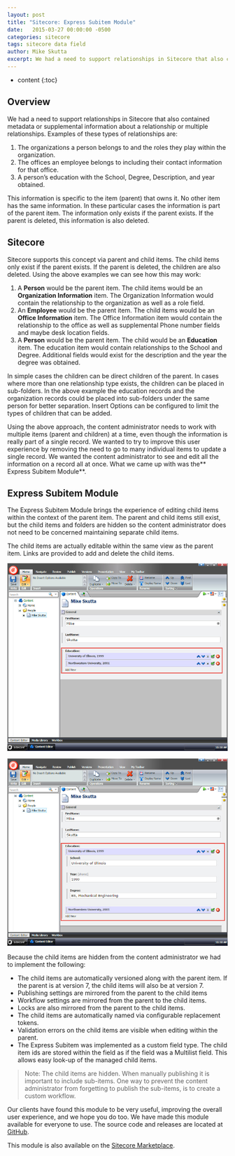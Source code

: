 ```yaml
---
layout: post
title: "Sitecore: Express Subitem Module"
date:   2015-03-27 00:00:00 -0500
categories: sitecore
tags: sitecore data field
author: Mike Skutta
excerpt: We had a need to support relationships in Sitecore that also contained metadata or supplemental information about a relationship or multiple relationships. Examples of these types of relationships are... 1. The organizations a person belongs to and the roles they play within the organization. 2. The offices an employee belongs to including their contact information for that office. 3. A person’s education with the School, Degree, Description, and year obtained. This information is specific to the item (parent) that owns it. No other item has the same information. In these particular cases the information is part of the parent item. The information only exists if the parent exists. If the parent is deleted, this information is also deleted.
---
```


* content
{:toc}

## Overview
We had a need to support relationships in Sitecore that also contained metadata or supplemental information about a relationship or multiple relationships. Examples of these types of relationships are:

1. The organizations a person belongs to and the roles they play within the organization.
1. The offices an employee belongs to including their contact information for that office.
1. A person&rsquo;s education with the School, Degree, Description, and year obtained.

This information is specific to the item (parent) that owns it. No other item has the same information. In these particular cases the information is part of the parent item. The information only exists if the parent exists. If the parent is deleted, this information is also deleted.

## Sitecore

Sitecore supports this concept via parent and child items. The child items only exist if the parent exists. If the parent is deleted, the children are also deleted. Using the above examples we can see how this may work:

1. A **Person** would be the parent item. The child items would be an **Organization Information** item. The Organization Information would contain the relationship to the organization as well as a role field.
1. An **Employee** would be the parent item. The child items would be an **Office Information** item. The Office Information item would contain the relationship to the office as well as supplemental Phone number fields and maybe desk location fields.
1. A **Person** would be the parent item. The child would be an **Education** item. The education item would contain relationships to the School and Degree. Additional fields would exist for the description and the year the degree was obtained.

In simple cases the children can be direct children of the parent. In cases where more than one relationship type exists, the children can be placed in sub-folders. In the above example the education records and the organization records could be placed into sub-folders under the same person for better separation. Insert Options can be configured to limit the types of children that can be added.

Using the above approach, the content administrator needs to work with multiple items (parent and children) at a time, even though the information is really part of a single record. We wanted to try to improve this user experience by removing the need to go to many individual items to update a single record. We wanted the content administrator to see and edit all the information on a record all at once. What we came up with was the** Express Subitem Module**.

## Express Subitem Module
The Express Subitem Module brings the experience of editing child items within the context of the parent item. The parent and child items still exist, but the child items and folders are hidden so the content administrator does not need to be concerned maintaining separate child items.

The child items are actually editable within the same view as the parent item. Links are provided to add and delete the child items.

![Express Subitem Collapsed](/images/sitecore-express-subitem-module/express_subitem_collapsed_image_1.jpg)

![Express Subitem Expanded](/images/sitecore-express-subitem-module/express_subitem_expanded_image_2.jpg)

Because the child items are hidden from the content administrator we had to implement the following:

* The child items are automatically versioned along with the parent item. If the parent is at version 7, the child items will also be at version 7.
* Publishing settings are mirrored from the parent to the child items
* Workflow settings are mirrored from the parent to the child items.
* Locks are also mirrored from the parent to the child items.
* The child items are automatically named via configurable replacement tokens.
* Validation errors on the child items are visible when editing within the parent.
* The Express Subitem was implemented as a custom field type. The child item ids are stored within the field as if the field was a Multilist field. This allows easy look-up of the managed child items.

> Note: The child items are hidden. When manually publishing it is important to include sub-items. One way to prevent the content administrator from forgetting to publish the sub-items, is to create a custom workflow.

Our clients have found this module to be very useful, improving the overall user experience, and we hope you do too. We have made this module available for everyone to use. The source code and releases are located at [GitHub](https://github.com/onenorth/express-subitem).

This module is also available on the [Sitecore Marketplace](https://marketplace.sitecore.net/Modules/Express_Subitem.aspx).
